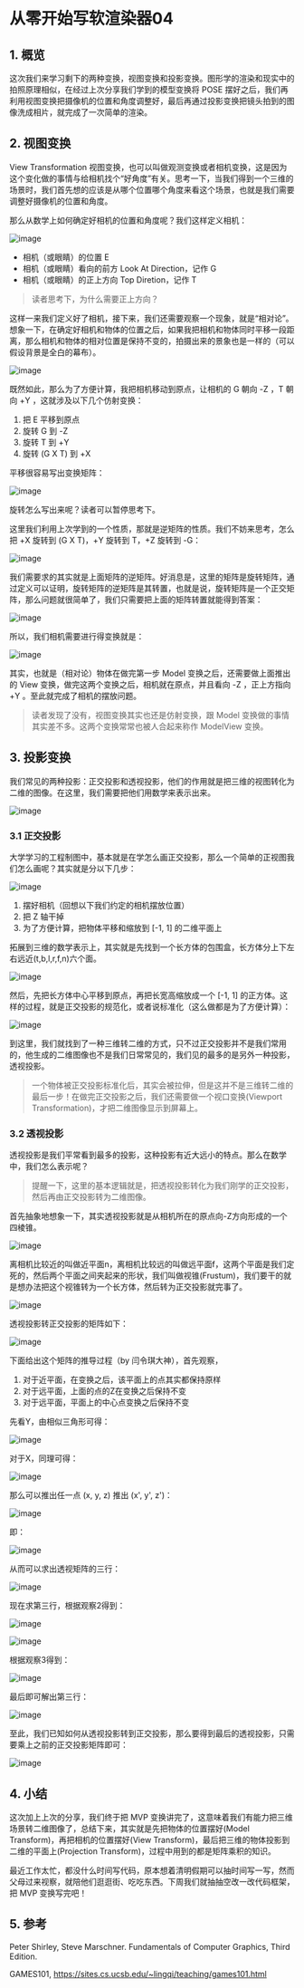 # 从零开始写软渲染器04
## 1. 概览
这次我们来学习剩下的两种变换，视图变换和投影变换。图形学的渲染和现实中的拍照原理相似，在经过上次分享我们学到的模型变换将 POSE 摆好之后，我们再利用视图变换把摄像机的位置和角度调整好，最后再通过投影变换把镜头拍到的图像洗成相片，就完成了一次简单的渲染。
## 2. 视图变换
View Transformation 视图变换，也可以叫做观测变换或者相机变换，这是因为这个变化做的事情与给相机找个“好角度”有关。思考一下，当我们得到一个三维的场景时，我们首先想的应该是从哪个位置哪个角度来看这个场景，也就是我们需要调整好摄像机的位置和角度。

那么从数学上如何确定好相机的位置和角度呢？我们这样定义相机：

![image](./image/render_vol05_01.png)

* 相机（或眼睛）的位置 E
* 相机（或眼睛）看向的前方 Look At Direction，记作 G
* 相机（或眼睛）的正上方向 Top Diretion，记作 T

> 读者思考下，为什么需要正上方向？

这样一来我们定义好了相机，接下来，我们还需要观察一个现象，就是“相对论”。想象一下，在确定好相机和物体的位置之后，如果我把相机和物体同时平移一段距离，那么相机和物体的相对位置是保持不变的，拍摄出来的景象也是一样的（可以假设背景是全白的幕布）。

![image](./image/render_vol05_02.png)

既然如此，那么为了方便计算，我把相机移动到原点，让相机的 G 朝向 -Z ，T 朝向 +Y ，这就涉及以下几个仿射变换：

1. 把 E 平移到原点
2. 旋转 G 到 -Z
3. 旋转 T 到 +Y
4. 旋转 (G X T) 到 +X

平移很容易写出变换矩阵：

![image](./image/render_vol05_03.png)

旋转怎么写出来呢？读者可以暂停思考下。

这里我们利用上次学到的一个性质，那就是逆矩阵的性质。我们不妨来思考，怎么把 +X 旋转到 (G X T)，+Y 旋转到 T，+Z 旋转到 -G：

![image](./image/render_vol05_04.png)

我们需要求的其实就是上面矩阵的逆矩阵。好消息是，这里的矩阵是旋转矩阵，通过定义可以证明，旋转矩阵的逆矩阵是其转置，也就是说，旋转矩阵是一个正交矩阵，那么问题就很简单了，我们只需要把上面的矩阵转置就能得到答案：

![image](./image/render_vol05_05.png)

所以，我们相机需要进行得变换就是：

![image](./image/render_vol05_06.png)

其实，也就是（相对论）物体在做完第一步 Model 变换之后，还需要做上面推出的 View 变换，做完这两个变换之后，相机就在原点，并且看向 -Z ，正上方指向 +Y 。至此就完成了相机的摆放问题。

> 读者发现了没有，视图变换其实也还是仿射变换，跟 Model 变换做的事情其实差不多。这两个变换常常也被人合起来称作 ModelView 变换。

## 3. 投影变换
我们常见的两种投影：正交投影和透视投影，他们的作用就是把三维的视图转化为二维的图像。在这里，我们需要把他们用数学来表示出来。

![image](./image/render_vol05_07.png)

### 3.1 正交投影
大学学习的工程制图中，基本就是在学怎么画正交投影，那么一个简单的正视图我们怎么画呢？其实就是分以下几步：

![image](./image/render_vol05_08.png)

1. 摆好相机（回想以下我们约定的相机摆放位置）
2. 把 Z 轴干掉
3. 为了方便计算，把物体平移和缩放到 [-1, 1] 的二维平面上

拓展到三维的数学表示上，其实就是先找到一个长方体的包围盒，长方体分上下左右远近(t,b,l,r,f,n)六个面。

![image](./image/render_vol05_09.png)

然后，先把长方体中心平移到原点，再把长宽高缩放成一个 [-1, 1] 的正方体。这样的过程，就是正交投影的规范化，或者说标准化（这么做都是为了方便计算）：

![image](./image/render_vol05_10.png)

到这里，我们就找到了一种三维转二维的方式，只不过正交投影并不是我们常用的，他生成的二维图像也不是我们日常常见的，我们见的最多的是另外一种投影，透视投影。

> 一个物体被正交投影标准化后，其实会被拉伸，但是这并不是三维转二维的最后一步！在做完正交投影之后，我们还需要做一个视口变换(Viewport Transformation)，才把二维图像显示到屏幕上。

### 3.2 透视投影
透视投影是我们平常看到最多的投影，这种投影有近大远小的特点。那么在数学中，我们怎么表示呢？

> 提醒一下，这里的基本逻辑就是，把透视投影转化为我们刚学的正交投影，然后再由正交投影转为二维图像。

首先抽象地想象一下，其实透视投影就是从相机所在的原点向-Z方向形成的一个四棱锥。

![image](./image/render_vol05_12.png)

离相机比较近的叫做近平面n，离相机比较远的叫做远平面f，这两个平面是我们定死的，然后两个平面之间夹起来的形状，我们叫做视锥(Frustum)，我们要干的就是想办法把这个视锥转为一个长方体，然后转为正交投影就完事了。

![image](./image/render_vol05_13.png)

透视投影转正交投影的矩阵如下：

![image](./image/render_vol05_11.png)

下面给出这个矩阵的推导过程（by 闫令琪大神），首先观察，
1. 对于近平面，在变换之后，该平面上的点其实都保持原样
2. 对于远平面，上面的点的Z在变换之后保持不变
3. 对于远平面，平面上的中心点变换之后保持不变

先看Y，由相似三角形可得：

![image](./image/render_vol05_14.png)

对于X，同理可得：

![image](./image/render_vol05_15.png)

那么可以推出任一点 (x, y, z) 推出 (x', y', z')：

![image](./image/render_vol05_16.png)

即：

![image](./image/render_vol05_17.png)

从而可以求出透视矩阵的三行：

![image](./image/render_vol05_18.png)

现在求第三行，根据观察2得到：

![image](./image/render_vol05_19.png)

![image](./image/render_vol05_20.png)

根据观察3得到：

![image](./image/render_vol05_21.png)

最后即可解出第三行：

![image](./image/render_vol05_22.png)

至此，我们已知如何从透视投影转到正交投影，那么要得到最后的透视投影，只需要乘上之前的正交投影矩阵即可：

![image](./image/render_vol05_23.png)

## 4. 小结
这次加上上次的分享，我们终于把 MVP 变换讲完了，这意味着我们有能力把三维场景转二维图像了，总结下来，其实就是先把物体的位置摆好(Model Transform)，再把相机的位置摆好(View Transform)，最后把三维的物体投影到二维的平面上(Projection Transform)，过程中用到的都是矩阵乘积的知识。

最近工作太忙，都没什么时间写代码，原本想着清明假期可以抽时间写一写，然而父母过来视察，就陪他们逛逛街、吃吃东西。下周我们就抽抽空改一改代码框架，把 MVP 变换写完吧！
## 5. 参考
Peter Shirley, Steve Marschner. Fundamentals of Computer Graphics, Third Edition.

GAMES101, https://sites.cs.ucsb.edu/~lingqi/teaching/games101.html